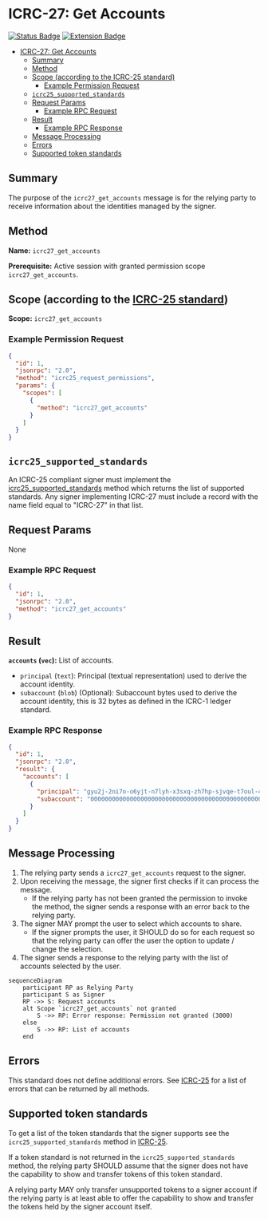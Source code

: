 # ICRC-27: Get Accounts

[![Status Badge](https://img.shields.io/badge/STATUS-DRAFT-ffcc00.svg)](https://github.com/orgs/dfinity/projects/31)
[![Extension Badge](https://img.shields.io/badge/Extends-ICRC--25-ffcc222.svg)](./icrc_25_signer_interaction_standard.md)

<!-- TOC -->
* [ICRC-27: Get Accounts](#icrc-27-get-accounts)
  * [Summary](#summary)
  * [Method](#method)
  * [Scope (according to the ICRC-25 standard)](#scope-according-to-the-icrc-25-standard)
    * [Example Permission Request](#example-permission-request)
  * [`icrc25_supported_standards`](#icrc25_supported_standards)
  * [Request Params](#request-params)
    * [Example RPC Request](#example-rpc-request)
  * [Result](#result)
    * [Example RPC Response](#example-rpc-response)
  * [Message Processing](#message-processing)
  * [Errors](#errors)
  * [Supported token standards](#supported-token-standards)
<!-- TOC -->

## Summary

The purpose of the `icrc27_get_accounts` message is for the relying party to receive information about the identities
managed by the signer.

## Method

**Name:** `icrc27_get_accounts`

**Prerequisite:** Active session with granted permission scope `icrc27_get_accounts`.

## Scope (according to the [ICRC-25 standard](./icrc_25_signer_interaction_standard.md))

**Scope:** `icrc27_get_accounts`

### Example Permission Request

```json
{
  "id": 1,
  "jsonrpc": "2.0",
  "method": "icrc25_request_permissions",
  "params": {
    "scopes": [
      {
        "method": "icrc27_get_accounts"
      }
    ]
  }
}
```

## `icrc25_supported_standards`

An ICRC-25 compliant signer must implement
the [icrc25_supported_standards](./icrc_25_signer_interaction_standard.md#icrc25_supported_standards) method which
returns the list of supported standards. Any signer implementing ICRC-27 must include a record with the name field equal
to "ICRC-27" in that list.

## Request Params

None

### Example RPC Request

```json
{
  "id": 1,
  "jsonrpc": "2.0",
  "method": "icrc27_get_accounts"
}
```

## Result

**`accounts` (`vec`):** List of accounts.

- `principal` (`text`): Principal (textual representation) used to derive the account identity.
- `subaccount` (`blob`) (Optional): Subaccount bytes used to derive the account identity, this is 32 bytes as defined in
  the ICRC-1 ledger standard.

### Example RPC Response

```json
{
  "id": 1,
  "jsonrpc": "2.0",
  "result": {
    "accounts": [
      {
        "principal": "gyu2j-2ni7o-o6yjt-n7lyh-x3sxq-zh7hp-sjvqe-t7oul-4eehb-2gvtt-jae",
        "subaccount": "0000000000000000000000000000000000000000000000000000000000e73f5c"
      }
    ]
  }
}
```

## Message Processing

1. The relying party sends a `icrc27_get_accounts` request to the signer.
2. Upon receiving the message, the signer first checks if it can process the message.
    - If the relying party has not been granted the permission to invoke the method,
      the signer sends a response with an error back to the relying party.
3. The signer MAY prompt the user to select which accounts to share.
    - If the signer prompts the user, it SHOULD do so for each request so that the
      relying party can offer the user the option to update / change the selection.
4. The signer sends a response to the relying party with the list of accounts selected by the user.

```mermaid
sequenceDiagram
    participant RP as Relying Party
    participant S as Signer
    RP ->> S: Request accounts
    alt Scope `icrc27_get_accounts` not granted
        S ->> RP: Error response: Permission not granted (3000)
    else
        S ->> RP: List of accounts
    end
```

## Errors

This standard does not define additional errors. See [ICRC-25](./icrc_25_signer_interaction_standard.md#errors-3) for a
list of errors that can be returned by all methods.

## Supported token standards

To get a list of the token standards that the signer supports see the `icrc25_supported_standards` method
in [ICRC-25](./icrc_25_signer_interaction_standard.md#errors-3).

If a token standard is not returned in the `icrc25_supported_standards` method, the relying party SHOULD assume that the
signer does not have the capability to show and transfer tokens of this token standard.

A relying party MAY only transfer unsupported tokens to a signer account if the relying party is at least able to offer
the capability to show and transfer the tokens held by the signer account itself.